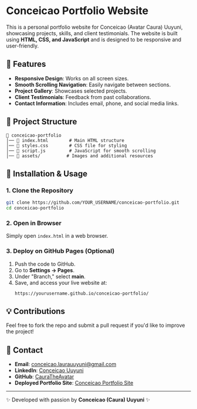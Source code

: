 # Conceicao Portfolio Website

This is a personal portfolio website for Conceicao (Avatar Caura) Uuyuni, showcasing projects, skills, and client testimonials. The website is built using **HTML, CSS, and JavaScript** and is designed to be responsive and user-friendly.

## 🚀 Features
- **Responsive Design**: Works on all screen sizes.
- **Smooth Scrolling Navigation**: Easily navigate between sections.
- **Project Gallery**: Showcases selected projects.
- **Client Testimonials**: Feedback from past collaborations.
- **Contact Information**: Includes email, phone, and social media links.

## 📂 Project Structure
```
📁 conceicao-portfolio
│── 📄 index.html        # Main HTML structure
│── 📄 styles.css        # CSS file for styling
│── 📄 script.js         # JavaScript for smooth scrolling
│── 📁 assets/          # Images and additional resources
```

## 📜 Installation & Usage
### 1. Clone the Repository
```sh
git clone https://github.com/YOUR_USERNAME/conceicao-portfolio.git
cd conceicao-portfolio
```

### 2. Open in Browser
Simply open `index.html` in a web browser.

### 3. Deploy on GitHub Pages (Optional)
1. Push the code to GitHub.
2. Go to **Settings → Pages**.
3. Under "Branch," select **main**.
4. Save, and access your live website at:
   ```
   https://yourusername.github.io/conceicao-portfolio/
   ```

## 💡 Contributions
Feel free to fork the repo and submit a pull request if you'd like to improve the project!

## 📧 Contact
- **Email**: conceicao.laurauuyuni@gmail.com
- **LinkedIn**: [Conceicao Uuyuni](https://www.linkedin.com/in/conceicao-uuyuni-35a1a6200/)
- **GitHub**: [CauraTheAvatar](https://github.com/CauraTheAvatar)
- **Deployed Portfolio Site**: [Conceicao Portfolio Site](https://cauracreatez.my.canva.site/)

---
✨ Developed with passion by **Conceicao (Caura) Uuyuni** ✨
